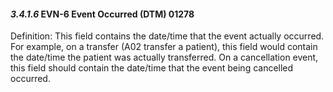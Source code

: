 #### *3.4.1.6* EVN-6 Event Occurred (DTM) 01278

Definition: This field contains the date/time that the event actually occurred. For example, on a transfer (A02 transfer a patient), this field would contain the date/time the patient was actually transferred. On a cancellation event, this field should contain the date/time that the event being cancelled occurred.
